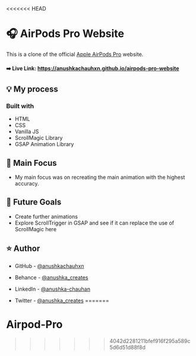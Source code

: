 <<<<<<< HEAD
# 🎧 AirPods Pro Website

This is a clone of the official [Apple AirPods Pro](https://www.apple.com/in/airpods-pro/) website.

#### ➡️ Live Link: https://anushkachauhxn.github.io/airpods-pro-website

## 💡 My process

### Built with

- HTML
- CSS
- Vanilla JS
- ScrollMagic Library
- GSAP Animation Library

## 🔎 Main Focus

- My main focus was on recreating the main animation with the highest accuracy.

## 🔮 Future Goals

- Create further animations
- Explore ScrollTrigger in GSAP and see if it can replace the use of ScrollMagic here

## ⭐ Author

- GitHub - [@anushkachauhxn](https://github.com/anushkachauhxn)
- Behance - [@anushka_creates](https://www.behance.net/anushka_creates)

- LinkedIn - [@anushka-chauhan](https://www.linkedin.com/in/anushka-chauhan)
- Twitter - [@anushka_creates](https://twitter.com/anushka_creates)
=======
# Airpod-Pro
>>>>>>> 4042d2281211bfef916f295a589c5d6d51d88f8d
